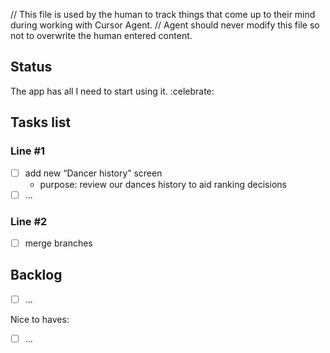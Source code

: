 // This file is used by the human to track things that come up to their mind during working with Cursor Agent.
// Agent should never modify this file so not to overwrite the human entered content.

## Status
The app has all I need to start using it. :celebrate:

## Tasks list

### Line #1
- [ ] add new “Dancer history” screen
  - purpose: review our dances history to aid ranking decisions
- [ ] ...

### Line #2
- [ ] merge branches

## Backlog
- [ ] ...

Nice to haves:
- [ ] ...
